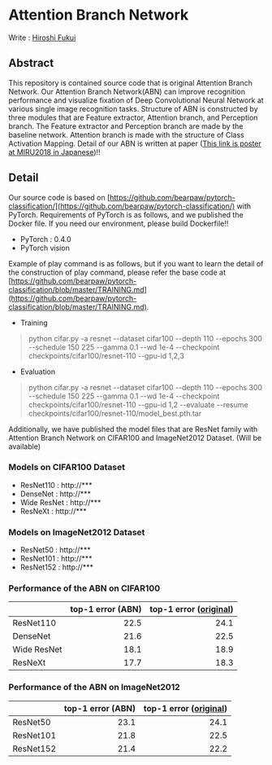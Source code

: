 # Attention Branch Network
Write : [Hiroshi Fukui](https://github.com/Hiroshi-Fukui)

## Abstract
This repository is contained source code that is original Attention Branch Network.
Our Attention Branch Network(ABN) can improve recognition performance and visualize fixation of Deep Convolutional Neural Network at various single image recognition tasks. Structure of ABN is constructed by three modules that are Feature extractor, Attention branch, and Perception branch. The Feature extractor and Perception branch are made by the baseline network. Attention branch is made with the structure of Class Activation Mapping. Detail of our ABN is written at paper ([This link is poster at MIRU2018 in Japanese](https://drive.google.com/file/d/11uMkpMgb1vtcG78cDDwfwC-fowkdrqVU/view?usp=sharing))!!

## Detail
Our source code is based on [https://github.com/bearpaw/pytorch-classification/](https://github.com/bearpaw/pytorch-classification/) with PyTorch. Requirements of PyTorch is as follows, and we published the Docker file. If you need our environment, please build Dockerfile!!
- PyTorch : 0.4.0
- PyTorch vision

Example of play command is as follows, but if you want to learn the detail of the construction of play command, please refer the base code at [https://github.com/bearpaw/pytorch-classification/blob/master/TRAINING.md](https://github.com/bearpaw/pytorch-classification/blob/master/TRAINING.md).

- Training
> python cifar.py -a resnet --dataset cifar100 --depth 110 --epochs 300 --schedule 150 225 --gamma 0.1 --wd 1e-4 --checkpoint checkpoints/cifar100/resnet-110 --gpu-id 1,2,3

- Evaluation
> python cifar.py -a resnet --dataset cifar100 --depth 110 --epochs 300 --schedule 150 225 --gamma 0.1 --wd 1e-4 --checkpoint checkpoints/cifar100/resnet-110 --gpu-id 1,2 --evaluate --resume checkpoints/cifar100/resnet-110/model_best.pth.tar


Additionally, we have published the model files that are ResNet family with Attention Branch Network on CIFAR100 and ImageNet2012 Dataset. (Will be available)

### Models on CIFAR100 Dataset
- ResNet110 : http://***
- DenseNet : http://***
- Wide ResNet : http://***
- ResNeXt : http://***

### Models on ImageNet2012 Dataset
- ResNet50 : http://***
- ResNet101 : http://***
- ResNet152 : http://***

### Performance of the ABN on CIFAR100

|  | top-1 error (ABN) | top-1 error ([original](https://github.com/bearpaw/pytorch-classification)) |
|:------------|------------:|------------:|
| ResNet110   |        22.5 |        24.1 |
| DenseNet    |        21.6 |        22.5 |
| Wide ResNet |        18.1 |        18.9 |
| ResNeXt     |        17.7 |        18.3 |


### Performance of the ABN on ImageNet2012

|  | top-1 error (ABN) | top-1 error ([original](https://github.com/bearpaw/pytorch-classification)) |
|:------------|------------:|------------:|
| ResNet50    |        23.1 |        24.1 |
| ResNet101   |        21.8 |        22.5 |
| ResNet152   |        21.4 |        22.2 |




